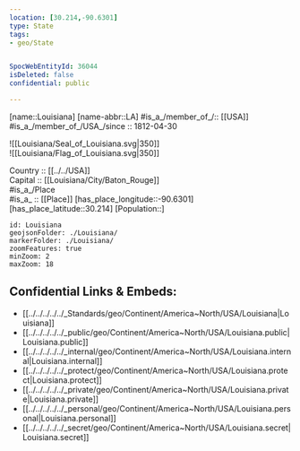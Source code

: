 ```yaml
---
location: [30.214,-90.6301] 
type: State
tags:
- geo/State


SpocWebEntityId: 36044
isDeleted: false
confidential: public

---
```

[name::Louisiana] 
[name-abbr::LA] 
#is_a_/member_of_/:: [[USA]]
#is_a_/member_of_/USA_/since :: 1812-04-30 


![[Louisiana/Seal_of_Louisiana.svg|350]]  
![[Louisiana/Flag_of_Louisiana.svg|350]]  

Country :: [[../../USA]]  
Capital :: [[Louisiana/City/Baton_Rouge]]  
#is_a_/Place  
#is_a_ :: [[Place]] 
[has_place_longitude::-90.6301] 
[has_place_latitude::30.214] 
[Population::] 



```leaflet
id: Louisiana
geojsonFolder: ./Louisiana/
markerFolder: ./Louisiana/
zoomFeatures: true 
minZoom: 2 
maxZoom: 18
```


## Confidential Links & Embeds: 
- [[../../../../../_Standards/geo/Continent/America~North/USA/Louisiana|Louisiana]] 
- [[../../../../../_public/geo/Continent/America~North/USA/Louisiana.public|Louisiana.public]] 
- [[../../../../../_internal/geo/Continent/America~North/USA/Louisiana.internal|Louisiana.internal]] 
- [[../../../../../_protect/geo/Continent/America~North/USA/Louisiana.protect|Louisiana.protect]] 
- [[../../../../../_private/geo/Continent/America~North/USA/Louisiana.private|Louisiana.private]] 
- [[../../../../../_personal/geo/Continent/America~North/USA/Louisiana.personal|Louisiana.personal]] 
- [[../../../../../_secret/geo/Continent/America~North/USA/Louisiana.secret|Louisiana.secret]] 
